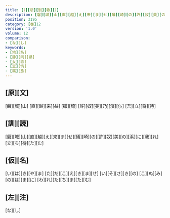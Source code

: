 ```yaml
---
title: [（][悲][別][歌][）]
description: [磐][城][山][直][越][え][来][ま][せ][礒][崎][の][許][奴][美][の][浜][に][我][れ][立][ち][待][た][む]
position: 3195
category: [巻]12
version: '1.0'
volume: 12
comparison:
- [な][し]
keywords:
- [地][名]
- [静][岡][県]
- [女][歌]
- [恋][情]
- [羈][旅]
---
```


## [原][文]

[磐][城][山] [直][越][来][益] [礒][埼] [許][奴][美][乃][濱][尓] [吾][立][将][待]

## [訓][読]

[磐][城][山][直][越][え][来][ま][せ][礒][崎][の][許][奴][美][の][浜][に][我][れ][立][ち][待][た][む]

## [仮][名]

[い][は][き][や][ま] [た][だ][こ][え][き][ま][せ] [い][そ][さ][き][の] [こ][ぬ][み][の][は][ま][に] [わ][れ][た][ち][ま][た][む]

## [左][注]

[な][し]
